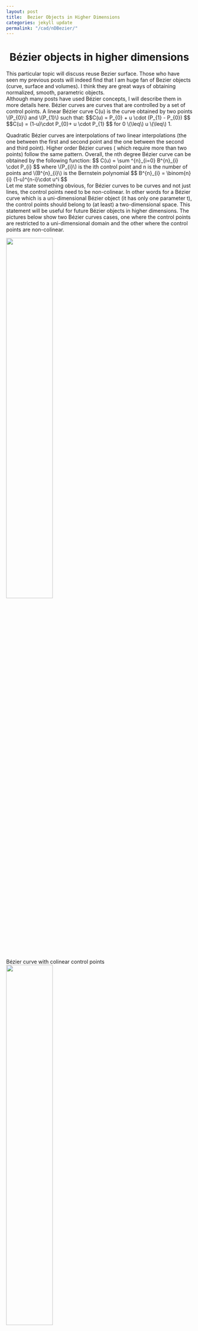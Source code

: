```yaml
---
layout: post
title:  Bezier Objects in Higher Dimensions   
categories: jekyll update
permalink: "/cad/nDBezier/"
---
```


<div class="w3-row ">
    <h1 style="text-align:center">Bézier objects in higher dimensions</h1>
    <p class = "justify">
    This particular topic will discuss reuse Bezier surface. Those who have seen my previous posts will indeed find that I am huge fan of Bezier objects (curve, surface and volumes). I think they are great ways of obtaining normalized, smooth, parametric objects. <br>
    Although many posts have used Bézier concepts, I will describe them in more details here. 
    Bézier curves are curves that are controlled by a set of control points.
    A linear Bézier curve C(u) is the curve obtained by two points \(P_{0}\) and \(P_{1}\) such that:
    $$C(u) = P_{0} + u \cdot (P_{1} - P_{0}) $$
    $$C(u) = (1-u)\cdot P_{0}+ u \cdot P_{1} $$
    for 0 \(\leq\) u \(\leq\)  1. 
    </p>
    <p class = "justify">
    Quadratic Bézier curves are interpolations of two linear interpolations (the one between the first and second point and the one between the second and third point). Higher order Bézier curves ( which require more than two points) follow the same pattern. Overall, the  nth degree Bézier curve can be obtained by the following function: 
    $$ C(u) = \sum ^{n}_{i=0} B^{n}_{i} \cdot P_{i} $$
    where  \(P_{i}\) is the ith control point and n is the number of points and \(B^{n}_{i}\) is the Bernstein polynomial
    $$ B^{n}_{i} =  \binom{n}{i} (1-u)^{n-i}\cdot u^i  $$
    <br>
    Let me state something obvious, for Bézier curves to be curves and not just lines, the control points need to be non-colinear. In other words for a Bézier curve which is a uni-dimensional Bézier object (it has only one parameter t), the control points should belong to (at least) a two-dimensional space. This statement will be useful for future Bézier objects in higher dimensions.  The pictures below show two Bézier curves cases, one where the control points are restricted to a uni-dimensional domain and the other where the control points are non-colinear. 
    </p> 
    <div class="w3-main w3-center" >
        <img src="/portfolio/assets/img/Bzcurveflat.png" width="50%" height="50%">
        <figcaption> Bézier curve with colinear control points  </figcaption>
    </div>
    <div class="w3-main w3-center" >
        <img src="/portfolio/assets/img/Bzcurve.png" width="50%" height="50%">
        <figcaption> Bézier curve with non-colinear control points  </figcaption>
    </div>
     <p class = "justify">
    Bézier surfaces use the same rules as the Bézier curves but in two different dimensions simultaneously, the surface obeys the following equation: 
    $$ S(u,v) = \sum ^{n}_{i=0} \sum ^{m}_{j=0} B^{n}_{i} \cdot B^{m}_{j}  \cdot P_{i,j} $$
    where P is the matrix of points and \(P_{i,j}\) is the point at location i and j in the matrix and n, and m are the numbers of points both directions. \(B^{n}_{i}\) was explained earlier and \(B^{m}_{j}\) are the Bernstein polynomials applied in the v direction:
    $$ B^{m}_{j} =  \binom{m}{j} (1-v)^{m-j}\cdot v^j $$
    In this particular case, for a Bézier surface to be non-planar, the control points have to be non-planar.  
    The pictures below show two Bézier surface cases, one where the control points are restricted to a two-dimensional domain and the other where the control points are non-planar. 
    </p> 
    <div class="w3-main w3-center" >
        <img src="/portfolio/assets/img/Bzsurfflat.png" width="50%" height="50%">
        <figcaption> Bézier surface with coplanar control points </figcaption>
    </div>
    <div class="w3-main w3-center" >
        <img src="/portfolio/assets/img/Bzsurf1.png" width="50%" height="50%">
        <img src="/portfolio/assets/img/Bzsurf1_2.PNG" width="40%" height="40%">
        <figcaption> Bézier surface with non-coplanar control points</figcaption>
    </div>
     <p class = "justify">
    In the project <a class = "ex1 ex3" href="/portfolio/cad/MorphingSurfaces/" target="_blank"> "Morphing parametrized surfaces" </a>, I have shown the transition between a surface passing through points and the resulting Bézier surface when the original points are used as control points. 
    </p>
    <p class = "justify">
    Bézier volumes use the same rules as the Bézier surfaces but in three different dimensions simultaneously, the volume obeys the following equation: 
    $$ V(u,v,w) = \sum ^{n}_{i=0} \sum ^{m}_{j=0} \sum ^{o}_{k=0} B^{n}_{i} \cdot B^{m}_{j} \cdot B^{o}_{k} \cdot P_{i,j,k} $$
    where P is the matrix of points and \(P_{i,j,k}\) is the point at location i and j in the matrix and n, and m are the numbers of points both directions. \(B^{n}_{i}\) and \(B^{m}_{j}\) were explained earlier. \(B^{o}_{k}\)  is the Bernstein polynomial applied in the w direction:
    $$ B^{o}_{k} =  \binom{o}{k} (1-w)^{o-k}\cdot w^k  $$
    Now this is where the obvious becomes interesing: the same way a uni-dimensional Bézier object (a curve) needs at least two dimensional control points to e curved, three-dimensional Bézier objects (volume), need at least four-dimensional control points to exist.
    The problem here lies in the fact that four dimensional elements cannot be visualized by the human eye. <br>
    This is where projection is important. For this project to be completed, the four dimensional object has to be projected into a three dimensional world. In 3D, the shadow of any object is the 2D projection of that object. For us to be able to see Bézier solids, we need take the 3D shadow of a 4D object. The figures below show a hypercube (4D cube) projected to 3D and rotated at different angles. 
    </p> 
    <div class="w3-main w3-center" >
        <img src="/portfolio/assets/img/BzvolumeProjected.png" width="50%" height="50%">
        <figcaption> Hypercube projected (not rotated) </figcaption>
    </div>
    <div class="w3-main w3-center" >
        <img src="/portfolio/assets/img/" width="40%" height="40%">
        <img src="/portfolio/assets/img/" width="40%" height="40%">
        <figcaption> Hypercube projected and rotated (the pictures will be shown soon)</figcaption>
    </div>
    <p class = "justify">
    The pictures below show the shadow two Bézier solid cases, one where the control points are restricted to a 3D domain and the other where the control points belong can exist in a 4D domain. 
    </p>
        <div class="w3-main w3-center" >
        <img src="/portfolio/assets/img/BzvolumeProjected.png" width="50%" height="50%">
        <figcaption> Bézier solid with 3D control points </figcaption>
    </div>     
    <div class="w3-main w3-center" >
        <img src="/portfolio/assets/img/" width="50%" height="50%">
        <figcaption>Bézier solid with 4D control points projected and rotated (the pictures will be shown soon)</figcaption>
    </div>
    
</div>



